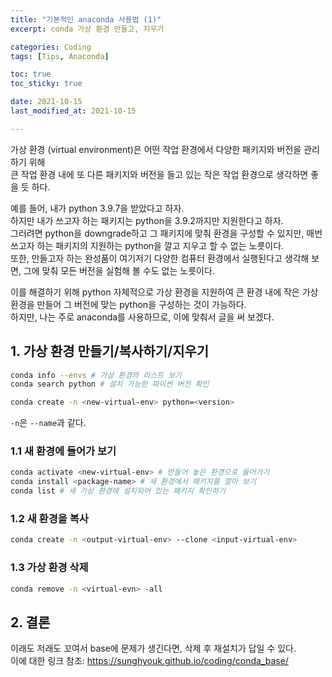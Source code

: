 ```yaml
---
title: "기본적인 anaconda 사용법 (1)"
excerpt: conda 가상 환경 만들고, 지우기

categories: Coding
tags: [Tips, Anaconda]

toc: true
toc_sticky: true

date: 2021-10-15
last_modified_at: 2021-10-15

---
```


가상 환경 (virtual environment)은 어떤 작업 환경에서 다양한 패키지와 버전을 관리하기 위해  
큰 작업 환경 내에 또 다른 패키지와 버전을 들고 있는 작은 작업 환경으로 생각하면 좋을 듯 하다.

예를 들어, 내가 python 3.9.7을 받았다고 하자.  
하지만 내가 쓰고자 하는 패키지는 python을 3.9.2까지만 지원한다고 하자.  
그러려면 python을 downgrade하고 그 패키지에 맞춰 환경을 구성할 수 있지만, 매번 쓰고자 하는 패키지의 지원하는 python을 깔고 지우고 할 수 없는 노릇이다.  
또한, 만들고자 하는 완성품이 여기저기 다양한 컴퓨터 환경에서 실행된다고 생각해 보면, 그에 맞춰 모든 버전을 실험해 볼 수도 없는 노릇이다.  

이를 해결하기 위해 python 자체적으로 가상 환경을 지원하여 큰 환경 내에 작은 가상 환경을 만들어 그 버전에 맞는 python을 구성하는 것이 가능하다.  
하지만, 나는 주로 anaconda를 사용하므로, 이에 맞춰서 글을 써 보겠다.

## 1. 가상 환경 만들기/복사하기/지우기

```zsh
conda info --envs # 가상 환경의 리스트 보기
conda search python # 설치 가능한 파이썬 버전 확인

conda create -n <new-virtual-env> python=<version>
```

`-n`은 `--name`과 같다.

### 1.1 새 환경에 들어가 보기

```zsh
conda activate <new-virtual-env> # 만들어 놓은 환경으로 들어가기
conda install <package-name> # 새 환경에서 패키지를 깔아 보기
conda list # 새 가상 환경에 설치되어 있는 패키지 확인하기
```

### 1.2 새 환경을 복사

```zsh
conda create -n <output-virtual-env> --clone <input-virtual-env>
```

### 1.3 가상 환경 삭제

```zsh
conda remove -n <virtual-evn> -all
```

## 2. 결론

이래도 저래도 꼬여서 base에 문제가 생긴다면, 삭제 후 재설치가 답일 수 있다.  
이에 대한 링크 참조: <https://sunghyouk.github.io/coding/conda_base/>  
